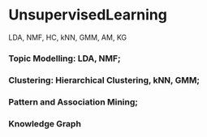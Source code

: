 # UnsupervisedLearning
LDA, NMF, HC, kNN, GMM, AM, KG

### Topic Modelling: LDA, NMF;
### Clustering: Hierarchical Clustering, kNN, GMM;
### Pattern and Association Mining;
### Knowledge Graph
